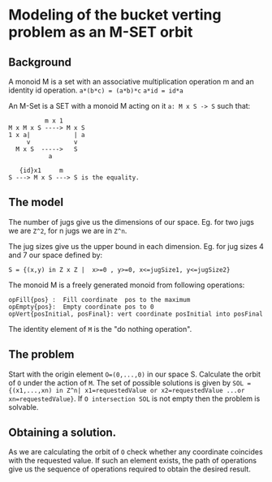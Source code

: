 # Modeling of the bucket verting problem as an M-SET orbit

## Background
A monoid M is a set with an associative multiplication operation m and an identity id operation.
`a*(b*c) = (a*b)*c`
`a*id = id*a`

An M-Set is a SET with a monoid M acting on it
`a: M x S -> S`
such that:
```
          m x 1
M x M x S ----> M x S
1 x a|            | a
     v            v
  M x S  ----->   S
           a

   {id}x1     m
S ---> M x S ---> S is the equality.
```

## The model
The number of jugs give us the dimensions of our space.
Eg. for two jugs we are `Z^2`, for n jugs we are in `Z^n`.

The jug sizes give us the upper bound in each dimension.
Eg. for jug sizes 4 and 7 our space defined by:
```
S = {(x,y) in Z x Z |  x>=0 , y>=0, x<=jugSize1, y<=jugSize2}
```

The monoid M is a freely generated monoid from following operations:
```
opFill{pos} :  Fill coordinate  pos to the maximum
opEmpty{pos}:  Empty coordinate pos to 0
opVert{posInitial, posFinal}: vert coordinate posInitial into posFinal
```
The identity element of `M` is the "do nothing operation".

## The problem
Start with the origin element `O=(0,...,0)` in our space S.
Calculate the orbit of `O` under the action of `M`.
The set of possible solutions is given by `SOL = {(x1,...,xn) in Z^n| x1=requestedValue or x2=requestedValue ...or xn=requestedValue}`.
If `O intersection SOL` is not empty then the problem is solvable.

## Obtaining a solution.
As we are calculating the orbit of `O` check whether any coordinate coincides with the requested value.
If such an element exists, the path of operations give us the sequence of operations required to obtain the desired result.
